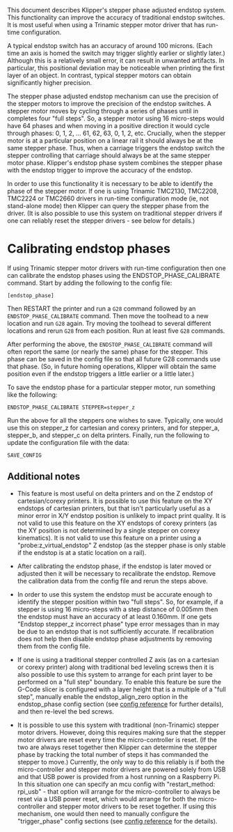 This document describes Klipper's stepper phase adjusted endstop system. This
functionality can improve the accuracy of traditional endstop switches. It is
most useful when using a Trinamic stepper motor driver that has run-time
configuration.

A typical endstop switch has an accuracy of around 100 microns. (Each time an
axis is homed the switch may trigger slightly earlier or slightly later.)
Although this is a relatively small error, it can result in unwanted artifacts.
In particular, this positional deviation may be noticeable when printing the
first layer of an object. In contrast, typical stepper motors can obtain
significantly higher precision.

The stepper phase adjusted endstop mechanism can use the precision of the
stepper motors to improve the precision of the endstop switches. A stepper motor
moves by cycling through a series of phases until in completes four "full
steps". So, a stepper motor using 16 micro-steps would have 64 phases and when
moving in a positive direction it would cycle through phases: 0, 1, 2, ... 61,
62, 63, 0, 1, 2, etc. Crucially, when the stepper motor is at a particular
position on a linear rail it should always be at the same stepper phase. Thus,
when a carriage triggers the endstop switch the stepper controlling that
carriage should always be at the same stepper motor phase. Klipper's endstop
phase system combines the stepper phase with the endstop trigger to improve the
accuracy of the endstop.

In order to use this functionality it is necessary to be able to identify the
phase of the stepper motor. If one is using Trinamic TMC2130, TMC2208, TMC2224
or TMC2660 drivers in run-time configuration mode (ie, not stand-alone mode)
then Klipper can query the stepper phase from the driver. (It is also possible
to use this system on traditional stepper drivers if one can reliably reset the
stepper drivers - see below for details.)

# Calibrating endstop phases

If using Trinamic stepper motor drivers with run-time configuration then one can
calibrate the endstop phases using the ENDSTOP_PHASE_CALIBRATE command. Start by
adding the following to the config file:

```
[endstop_phase]
```

Then RESTART the printer and run a `G28` command followed by an
`ENDSTOP_PHASE_CALIBRATE` command. Then move the toolhead to a new location and
run `G28` again. Try moving the toolhead to several different locations and
rerun `G28` from each position. Run at least five `G28` commands.

After performing the above, the `ENDSTOP_PHASE_CALIBRATE` command will often
report the same (or nearly the same) phase for the stepper. This phase can be
saved in the config file so that all future G28 commands use that phase. (So, in
future homing operations, Klipper will obtain the same position even if the
endstop triggers a little earlier or a little later.)

To save the endstop phase for a particular stepper motor, run something like the
following:

```
ENDSTOP_PHASE_CALIBRATE STEPPER=stepper_z
```

Run the above for all the steppers one wishes to save. Typically, one would use
this on stepper_z for cartesian and corexy printers, and for stepper_a,
stepper_b, and stepper_c on delta printers. Finally, run the following to update
the configuration file with the data:

```
SAVE_CONFIG
```

## Additional notes

- This feature is most useful on delta printers and on the Z endstop of
  cartesian/corexy printers. It is possible to use this feature on the XY
  endstops of cartesian printers, but that isn't particularly useful as a minor
  error in X/Y endstop position is unlikely to impact print quality. It is not
  valid to use this feature on the XY endstops of corexy printers (as the XY
  position is not determined by a single stepper on corexy kinematics). It is
  not valid to use this feature on a printer using a "probe:z_virtual_endstop" Z
  endstop (as the stepper phase is only stable if the endstop is at a static
  location on a rail).

- After calibrating the endstop phase, if the endstop is later moved or adjusted
  then it will be necessary to recalibrate the endstop. Remove the calibration
  data from the config file and rerun the steps above.

- In order to use this system the endstop must be accurate enough to identify
  the stepper position within two "full steps". So, for example, if a stepper is
  using 16 micro-steps with a step distance of 0.005mm then the endstop must
  have an accuracy of at least 0.160mm. If one gets "Endstop stepper_z incorrect
  phase" type error messages than in may be due to an endstop that is not
  sufficiently accurate. If recalibration does not help then disable endstop
  phase adjustments by removing them from the config file.

- If one is using a traditional stepper controlled Z axis (as on a cartesian or
  corexy printer) along with traditional bed leveling screws then it is also
  possible to use this system to arrange for each print layer to be performed on
  a "full step" boundary. To enable this feature be sure the G-Code slicer is
  configured with a layer height that is a multiple of a "full step", manually
  enable the endstop_align_zero option in the endstop_phase config section (see
  [config reference](Config_Reference.md#endstop_phase) for further details),
  and then re-level the bed screws.

- It is possible to use this system with traditional (non-Trinamic) stepper
  motor drivers. However, doing this requires making sure that the stepper motor
  drivers are reset every time the micro-controller is reset. (If the two are
  always reset together then Klipper can determine the stepper phase by tracking
  the total number of steps it has commanded the stepper to move.) Currently,
  the only way to do this reliably is if both the micro-controller and stepper
  motor drivers are powered solely from USB and that USB power is provided from
  a host running on a Raspberry Pi. In this situation one can specify an mcu
  config with "restart_method: rpi_usb" - that option will arrange for the
  micro-controller to always be reset via a USB power reset, which would arrange
  for both the micro-controller and stepper motor drivers to be reset together.
  If using this mechanism, one would then need to manually configure the
  "trigger_phase" config sections (see
  [config reference](Config_Reference.md#endstop_phase) for the details).
